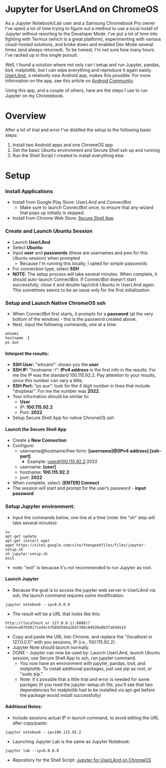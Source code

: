 # Jupyter for UserLAnd on ChromeOS

As a Jupyter Notebook/Lab user and a Samsung Chromebook Pro owner I've spent a lot of time trying to figure out a method to use a local install of Jupyter without resorting to the Developer Mode. I've put a lot of time into fighting with Termux (which is a great platform), experimenting with various cloud-hosted solutions, and broke down and enabled Dev Mode several times (and always returned). To be honest, I'm not sure how many hours I've racked up in this single pursuit.

Well, I found a solution where not only can I setup and run Jupyter, pandas, bs4, matplotlib, but I can wipe everything and reproduce it again easily. [UserLAnd], a relatively new Android app, makes this possible. For more information on the app, see this article on [Android Community]. 

Using this app, and a couple of others, here are the steps I use to run Jupyter on my Chromebook.

# Overview


After a lot of trial and error I've distilled the setup to the following basic steps:
1. Install two Android apps and one ChromeOS app
2. Get the basic Ubuntu environment and Secure Shell ssh up and running
3. Run the Shell Script I created to install everything else

# Setup

### Install Applications
* Install from Google Play Store: UserLAnd and ConnectBot
  * Make sure to launch ConnectBot once, to ensure that any wizard that pops up initially is skipped.
* Install from Chrome Web Store: [Secure Shell App]

### Create and Launch Ubuntu Session

* Launch **UserLAnd**
* Select **Ubuntu**
* Input **user** and **passwords** (these are usernames and pws for this Ubuntu session) when prompted
  * Because I'm running this locally, I opted for simple passwords
* For connection type, select **SSH**
* **NOTE:** The setup process will take several minutes. When complete, it should auto-launch ConnectBot. If ConnectBot doesn't start successfully, close it and double tap/click Ubuntu in UserLAnd again. This sometimes seems to be an issue only for the first initialization.

### Setup and Launch Native ChromeOS ssh

* When ConnectBot first starts, it prompts for a **password** (at the very bottom of the window) - this is the password created above.
* Next, input the following commands, one at a time:
```
whoami
hostname -I
ps aux
```

#### Interpret the results:
* **SSH User:** "whoami": shows you the **user**
* **SSH IP:** "hostname -I": **IPv4 address** is the first info in the results. For me the IP was the standard 100.115.92.2. Pay attention to your results, since this number can vary a little,
* **SSH Port:** "ps aux": look for the 4 digit number in lines that include "dropbear". For me the number was **2022**.
* Your information should be similar to:
  * **User**
  * IP: **100.115.92.2**
  * Port: **2022**
* Setup Secure Shell App for native ChromeOS ssh


#### Launch the Secure Shell App

* Create a **New Connection**
* Configure:
  * username@hostname/free form: **[username]@[IPv4 address]:[ssh-port]**
    * Example: user@100.115.92.2:2022
  * username: **[user]**
  * hostname: **100.115.92.2**
  * port: **2022**
* When complete, select: **[ENTER] Connect**
* The session will start and prompt for the user’s password - **input password**


### Setup Jupyter environment:

* Input the commands below, one line at a time (note: the "sh" step will take several minutes):
```
su
apt-get update
apt-get install wget
wget https://sites.google.com/site/theogeekfiles/files/jupyter-setup.sh
sh jupyter-setup.sh
exit
```
* note: "exit" is because it's not recommended to run Jupyter as root.

#### Launch Jupyter

* Because the goal is to access the jupyter web server in UserLAnd via ssh, the launch command requires some modification:

```
jupyter notebook --ip=0.0.0.0
```

* The result will be a URL that looks like this:
```
http://(localhost or 127.0.0.1):8888/?token=a9703017ced4c47b89d504a2b4739bc84638a8b5fa64da19
```
* Copy and paste the URL into Chrome, and replace the "(localhost or 127.0.0.1)" with you sessions, IP (i.e., 100.115.92.2).
* Jupyter Note should launch normally.
* DONE - Jupyter can now be used by: Launch UserLAnd, launch Ubuntu session, use Secure Shell App to ssh, run jupyter command.
  * You now have an environment with jupyter, pandas, bs4, and matplotlib. To install additional packages, just use pip as root, or "sudo pip." 
  * Note: it's possible that a little trial and error is needed for some packges (if you read the jupyter-setup.sh file, you'll see that two dependencies for matplotlib had to be installed via apt-get before the package would install successfully)

#### Additional Notes:
* Include sessions actual IP in launch command, to avoid editing the URL after copy/paste:
```
jupyter notebook --ip=100.115.92.2
```
* Launching Jupyter Lab is the same as Jupyter Notebook:
```
jupyter lab --ip=0.0.0.0
```
* Repository for the Shell Script: [Jupyter for UserLAnd on ChromeOS]


[Android Community]: https://androidcommunity.com/userland-allows-linux-apps-distributions-run-on-android-20181019/
[Secure Shell App]: https://chrome.google.com/webstore/detail/secure-shell-app/pnhechapfaindjhompbnflcldabbghjo/related?utm_source=chrome-app-launcher-search
[UserLAnd]: https://github.com/CypherpunkArmory/UserLAnd
[Jupyter for UserLAnd on ChromeOS]: https://github.com/darrida/chromeos_jupyter_for_userland
